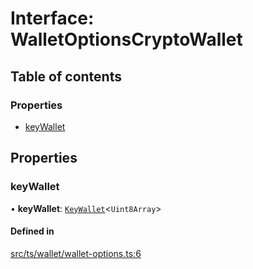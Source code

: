 # Interface: WalletOptionsCryptoWallet

## Table of contents

### Properties

- [keyWallet](WalletOptionsCryptoWallet.md#keywallet)

## Properties

### keyWallet

• **keyWallet**: [`KeyWallet`](KeyWallet.md)<`Uint8Array`\>

#### Defined in

[src/ts/wallet/wallet-options.ts:6](https://gitlab.com/i3-market/code/wp3/t3.2/i3m-wallet-monorepo/-/blob/1f1f2a1/packages/base-wallet/src/ts/wallet/wallet-options.ts#L6)
